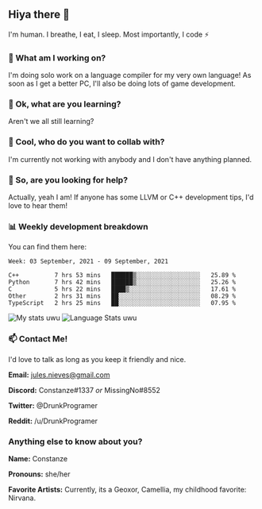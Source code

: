 ## Hiya there 👋

I'm human. I breathe, I eat, I sleep. Most importantly, I code ⚡️

### 🔭 What am I working on?

I'm doing solo work on a language compiler for my very own language! As soon as I get a better PC, I'll also be doing lots of game development.

### 🌱 Ok, what are you learning?

Aren't we all still learning?

### 👯 Cool, who do you want to collab with?

I'm currently not working with anybody and I don't have anything planned.

### 🤔 So, are you looking for help?

Actually, yeah I am! If anyone has some LLVM or C++ development tips, I'd love to hear them!

### 📊 Weekly development breakdown

You can find them here:

<!--START_SECTION:waka-->
```text
Week: 03 September, 2021 - 09 September, 2021

C++          7 hrs 53 mins   ██████▒░░░░░░░░░░░░░░░░░░   25.89 % 
Python       7 hrs 42 mins   ██████▒░░░░░░░░░░░░░░░░░░   25.26 % 
C            5 hrs 22 mins   ████▒░░░░░░░░░░░░░░░░░░░░   17.61 % 
Other        2 hrs 31 mins   ██░░░░░░░░░░░░░░░░░░░░░░░   08.29 % 
TypeScript   2 hrs 25 mins   ██░░░░░░░░░░░░░░░░░░░░░░░   07.95 % 
```
<!--END_SECTION:waka-->
<!-- ![Constanze's wakatime stats](https://github-readme-stats.vercel.app/api/wakatime?username=constanze) -->

![My stats uwu](https://github-readme-stats.vercel.app/api?username=cstanze&show_icons=true&theme=onedark)
![Language Stats uwu](https://github-readme-stats.vercel.app/api/top-langs/?username=cstanze&layout=compact&theme=onedark)

### 📫 Contact Me!

I'd love to talk as long as you keep it friendly and nice.

**Email:** jules.nieves@gmail.com

**Discord:** Constanze#1337 *or* MissingNo#8552

**Twitter:** @DrunkProgramer

**Reddit:** /u/DrunkProgramer

### Anything else to know about you?

**Name:** Constanze

**Pronouns:** she/her

**Favorite Artists:** Currently, its a Geoxor, Camellia, my childhood favorite: Nirvana.
